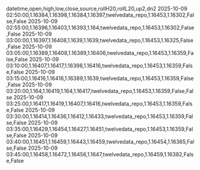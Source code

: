 datetime,open,high,low,close,source,rollH20,rollL20,up2,dn2
2025-10-09 02:50:00,1.16384,1.16398,1.16384,1.16397,twelvedata_repo,1.16453,1.16302,False,False
2025-10-09 02:55:00,1.16396,1.16403,1.16393,1.164,twelvedata_repo,1.16453,1.16302,False,False
2025-10-09 03:00:00,1.16397,1.16408,1.1639,1.1639,twelvedata_repo,1.16453,1.16325,False,False
2025-10-09 03:05:00,1.16389,1.16408,1.16389,1.16406,twelvedata_repo,1.16453,1.16359,False,False
2025-10-09 03:10:00,1.16407,1.16417,1.16398,1.16416,twelvedata_repo,1.16453,1.16359,False,False
2025-10-09 03:15:00,1.16416,1.16416,1.16389,1.1639,twelvedata_repo,1.16453,1.16359,False,False
2025-10-09 03:20:00,1.164,1.16419,1.164,1.16417,twelvedata_repo,1.16453,1.16359,False,False
2025-10-09 03:25:00,1.16417,1.16419,1.16407,1.16416,twelvedata_repo,1.16453,1.16359,False,False
2025-10-09 03:30:00,1.16414,1.16436,1.16412,1.16433,twelvedata_repo,1.16453,1.16359,False,False
2025-10-09 03:35:00,1.16429,1.16454,1.16427,1.16451,twelvedata_repo,1.16453,1.16359,False,False
2025-10-09 03:40:00,1.16451,1.16459,1.16443,1.16459,twelvedata_repo,1.16454,1.16365,False,False
2025-10-09 03:45:00,1.16458,1.16472,1.16456,1.1647,twelvedata_repo,1.16459,1.16382,False,False

